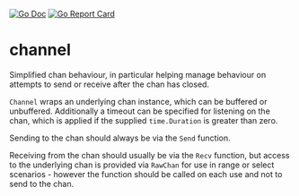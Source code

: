 [![Go Doc](https://pkg.go.dev/badge/github.com/gford1000-go/channel.svg)](https://pkg.go.dev/github.com/gford1000-go/channel)
[![Go Report Card](https://goreportcard.com/badge/github.com/gford1000-go/channel)](https://goreportcard.com/report/github.com/gford1000-go/channel)

channel
=======

Simplified chan behaviour, in particular helping manage behaviour on attempts
to send or receive after the chan has closed.

`Channel` wraps an underlying chan instance, which can be buffered or unbuffered.
Additionally a timeout can be specified for listening on the chan, which is applied
if the supplied `time.Duration` is greater than zero.

Sending to the chan should always be via the `Send` function.

Receiving from the chan should usually be via the `Recv` function, but access to the
underlying chan is provided via `RawChan` for use in range or select scenarios - 
however the function should be called on each use and not to send to the chan.

